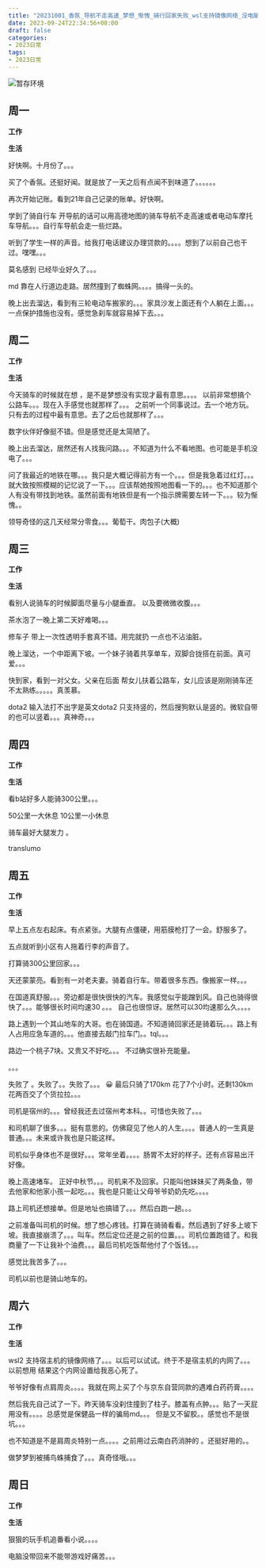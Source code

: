 ```yaml
---
title: "20231001_香氛_导航不走高速_梦想_惭愧_骑行回家失败_wsl支持镜像网络_没电脑的痛苦"
date: 2023-09-24T22:34:56+08:00
draft: false
categories:
- 2023日常
tags:
- 2023日常
---
```




![暂存环境](https://raw.githubusercontent.com/nianyisi/20220717/main/2023/09/IMG_20230929_213333.jpg)


## 周一

**工作**



**生活**

好快啊。十月份了。。。

买了个香氛。还挺好闻。就是放了一天之后有点闻不到味道了。。。。。。

再次开始记账。看到21年自己记录的账单。好快啊。

学到了骑自行车 开导航的话可以用高德地图的骑车导航不走高速或者电动车摩托车导航。。。自行车导航会走一些烂路。

听到了学生一样的声音。给我打电话建议办理贷款的。。。。想到了以前自己也干过。嘿嘿。。。

莫名感到 已经毕业好久了。。。

md 靠在人行道边走路。居然撞到了蜘蛛网。。。。搞得一头的。

晚上出去溜达，看到有三轮电动车搬家的。。。家具沙发上面还有个人躺在上面。。。一点保护措施也没有。感觉急刹车就容易掉下去。。。



## 周二

**工作**



**生活**

今天骑车的时候就在想 ，是不是梦想没有实现才最有意思。。。。 以前非常想搞个公路车。。。现在入手感觉也就那样了。。。 之前听一个同事说过。去一个地方玩。只有去的过程中最有意思。去了之后也就那样了。。。

数字伙伴好像挺不错。但是感觉还是太简陋了。

晚上出去溜达，居然还有人找我问路。。。不知道为什么不看地图。也可能是手机没电了。。。

问了我最近的地铁在哪。。。我只是大概记得前方有一个。。。但是我急着过红灯。。。就大致按照模糊的记忆说了一下。。。应该帮她按照地图看一下的。。。也不知道那个人有没有带找到地铁。虽然前面有地铁但是有一个指示牌需要左转一下。。。较为惭愧。。

领导奇怪的这几天经常分零食。。。葡萄干。肉包子(大概) 


## 周三


**工作**



**生活**

看别人说骑车的时候脚面尽量与小腿垂直。 以及要微微收腹。。。

茶水泡了一晚上第二天好难喝。。。

修车子 带上一次性透明手套真不错。用完就扔 一点也不沾油脏。

晚上溜达，一个中距离下坡。一个妹子骑着共享单车，双脚合拢搭在前面。真可爱。。。

快到家，看到一对父女。父亲在后面 帮女儿扶着公路车，女儿应该是刚刚骑车还不太熟练。。。。。真羡慕。

dota2 输入法打不出字是英文dota2 只支持竖的，然后搜狗默认是竖的。微软自带的也可以竖着。。。真神奇。。。






## 周四


**工作**



**生活**

看b站好多人能骑300公里。。。

50公里一大休息 10公里一小休息

骑车最好大腿发力 。

translumo



## 周五


**工作**



**生活**

早上五点左右起床。有点紧张。大腿有点僵硬，用筋膜枪打了一会。舒服多了。

五点就听到小区有人拖着行李的声音了。

打算骑300公里回家。。。

天还蒙蒙亮。看到有一对老夫妻。骑着自行车。带着很多东西。像搬家一样。。。

在国道真舒服。。。旁边都是很快很快的汽车。我感觉似乎能蹭到风。自己也骑得很快了。。。能够很长时间均速30 。。。 自己也很惊讶。居然可以30均速那么久。。。。

路上遇到一个其山地车的大哥。也在骑国道。不知道骑回家还是骑着玩。。。路上有人占用应急车道的。。。他直接去敲门拉车门。。tql。。。

路边一个桃子7块。又贵又不好吃。。。 不过确实很补充能量。

。。。

失败了 。失败了。。失败了。。。 😀 最后只骑了170km 花了7个小时。还剩130km 花两百交了个货拉拉。。。

司机是宿州的。。。曾经我还去过宿州考本科。。可惜也失败了。。。

和司机聊了很多。。。挺有意思的。仿佛窥见了他人的人生。。。。普通人的一生真是普通。。。未来或许我也是只能这样。

司机似乎身体也不是很好。。。常年坐着。。。。肠胃不太好的样子。还有点容易出汗好像。

晚上高速堵车。 正好中秋节。。。司机来不及回家。只能叫他妹妹买了两条鱼，带去他家和他家小孩一起吃。。。我也是只能让父母爷爷奶奶先吃。。。。

路上司机还想接单。但是地址也搞错了。。。然后白跑一趟。。。

之前准备叫司机的时候。想了想心疼钱。打算在骑骑看看。然后遇到了好多上坡下坡。我直接崩溃了。。。叫车。然后定位还是之前的位置。。。司机位置跑错了。和我商量了一下让我补个油费。。。最后司机吃饭帮他付了个饭钱。。。

感觉比我苦多了。。。

司机以前也是骑山地车的。




## 周六


**工作**



**生活**

wsl2 支持宿主机的镜像网络了。。。以后可以试试。终于不是宿主机的内网了。。。以前想用 结果这个内网设置给我恶心死了。

爷爷好像有点肩周炎。。。。我就在网上买了个与京东自营同款的遇难白药药膏。。。。

然后我先自己试了一下。昨天骑车没刹住撞到了柱子。膝盖有点肿。。。贴了一天屁用没有。。。。总感觉是保健品一样的骗局md。。。 但是又不留胶。。感觉也不是很坑。。。

也不知道是不是肩周炎特别一点。。。。之前用过云南白药消肿的 。还挺好用的。。


做梦梦到被捕鸟蛛捕食了。。。真奇怪哦。。。

## 周日


**工作**



**生活**

狠狠的玩手机追番看小说。。。。

电脑没带回来不能带游戏好痛苦。。。



